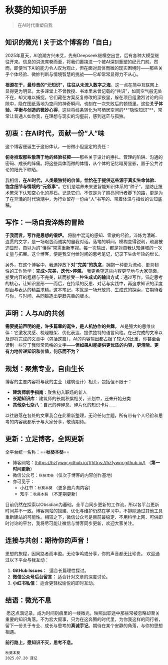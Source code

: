 # 秋葵的知识手册

>  在AI时代重塑自我

##  知识的微光 I 关于这个博客的「自白」

2025年夏天，AI浪潮方兴未艾，先有Deepseek继横空出世，后有各种大模型继往开来。信息的洪流席卷而至，将我们裹挟进一个被AI深刻重塑的纪元门前。然而，即便当下AI的能力令人叹为观止，但在面对具体而微的现实困境时——那些关乎个体经验、微妙判断与情境智慧的挑战——它却常常显得力不从心。

**根源在于，最珍贵的“元知识”，往往从未流入数字之海**。这一点在简中互联网上显得更为明显。太多课堂上不曾教授、书本里未曾记载的“共识”，如同空气般无处不在，却又难以捕捉。它们藏在方案反复修改的深夜里，躲在项目组激烈讨论的间隙中，隐在图纸落地为空间的神奇瞬间，也刻在一次失败后的顿悟里。这些**关乎体验、平衡与创造的微妙心得**，这些将线条转化为可栖居空间的**“隐性知识”**，常常让普通人如你我，在理想与现实的沟壑前，感到迷茫与孤独。


## 初衷：在AI时代，贡献一份“人”味

这个博客便诞生于这份体认，一份微小但坚定的责任：

**俯身拾取那些散落于地的经验枝桠**——那些关于设计的挣扎、管理的陷阱、沟通的密码、成长的阵痛。将这些具体而微的体悟，从个体的记忆暗房显影，置于公共讨论的阳光下晾晒。

我相信，**在AI时代，人类最独特的价值，恰恰在于提供这些源于真实生命体验、饱含细节与情境的“元叙事”**。它们是喂养未来更智能知识体系的“种子”，是防止技术繁荣下认知空心化的基石。记录它们，不仅是为了照亮同行者脚下的路，更是为了在奔涌的时代浪潮中，为行业留存一份由“人”书写的、带着体温与指纹的认知底稿。

## 写作：一场自我淬炼的冒险

**于我而言，写作是思想的锻炉。** 将脑中混沌的感知、零散的经验，淬炼为清晰、连贯的文字，是一场艰苦而诚实的自我对话。落笔的瞬间，模糊变得锐利，疏漏被迫显形，自以为的“懂得”常需重新审视。每一次输出，都是对自我认知疆域的一次丈量与拓展。这个博客，便是我交付给时间的思考笔记，记录下生命年轮的增长。

另外，在这个博客中，我选择放下**对“完美”的执念**，拥抱一种更为流动、更具韧性的工作哲学：**完成>完美，迭代>停滞。** 我更希望这些内容更早地与大家见面，接受内容的粗粝与不完美，转而接受一种**生成式的输出方式**：通过写作，锚定思考的核心，让知识显形——而后，在持续的反思、对话与实践中，再追求知识的深度刻画与表达的精益求精。这本笔记，本就是一场开放的、生成式的探索，它期待着与你，与时间，共同锻造出更趋完善的版本。

##  声明：人与AI的共创

**需要提前声明的是，许多篇章的诞生，是人机协作的共舞。** AI是强大的思维伙伴：它激发灵感、梳理框架、优化表达、提供独特的语言风格。在已完成的文章以及即将完成的文章中（包括这篇），AI的内容输出都占据了较大的比重，你甚至会读到一些异于我惯常风格的文字——**但如果AI能提供更优质的内容，更清晰、更有力地传递知识和价值，何乐而不为？**

##  规划：聚焦专业，自由生长

 博客的主要内容将与我的主业（建筑设计）相关，包括但不限于：

- **建筑师新手指南**：聚焦初入职场的新人
- **长期知识库**：建筑师的长期积累相关，计划中，还未开始分类
- **其他杂七杂八**：自己的碎碎念、碎片化的知识卡片……

以往散落在各处的文章我会在此重新整理，无论任何主题，所有带有个人经验和思考的内容我都乐于与大家分享，敬请期待。

##  更新：立足博客，全网更新

全平台统一名称：==**秋葵本葵**==
- 博客网站：[https://hzfywqr.github.io/](https://hzfywqr.github.io/)  （**第一时间更新**）
- 微信公众号：`秋葵本葵`（仅次于博客的内容创作基地）
- 亦可见于：
    - 小红书：`秋葵本葵` （更多图片向内容）
	- 知乎：`秋葵本葵` （不定期更新）

目前仍然在探索以Obsidian为基础，全平台同步更新的工作流，所以各平台更新时间并不一致。博客网站的搭建、优化与维护仍然在学习中，不排除通过其他工具重新建站的可能性。相较之下，微信公众号是目前最稳定、不用科学上网、可供即时讨论的平台，我将尽可能让微信与博客同步更新，欢迎大家关注。

## 连接与共创：期待你的声音！

思想的旅程，因同路者而丰盈。无论争鸣或分享，你的声音都无比珍贵。
欢迎通过以下平台与我互动：
1. **GitHub Issues：**  适合长篇理性探讨。
2. **微信公众号后台留言：** 适合针对文章的深度讨论。
3. **小红书私信：** 适合更轻松愉悦的即时互动。


##  结语：微光不息
 愿这点滴记录，成为时间刻痕里的一缕微光，映照出职途中那些常被忽略却至关重要的知识角落。不为宏大叙事，只为在这奔腾的时代里，为你我这样的同行者，留下一份关于专业、成长与思考的**真诚手记**。期待在某个安静的角落，与你的思想相遇。

**前行路上，愿知识不灭，思考不息。**

	秋葵本葵
	2025.07.20 谨记



